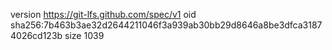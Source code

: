 version https://git-lfs.github.com/spec/v1
oid sha256:7b463b3ae32d2644211046f3a939ab30bb29d8646a8be3dfca31874026cd123b
size 1039
